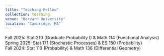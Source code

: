```yaml
---
title: "Teaching Fellow"
collection: teaching
venue: "Harvard University"
location: "Cambridge, MA"
---
```


Fall 2025: Stat 210 (Graduate Probability I) & Math 114 (Functional Analysis)<br>
Spring 2025: Stat 171 (Stochastic Processes) & ES 150 (Probability)<br>
Fall 2024: Stat 110 (Probability) & Math 136 (Differential Geometry)

